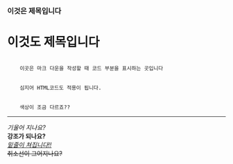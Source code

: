 ### 이것은 제목입니다

이것도 제목입니다
=======

<pre><code>
    이곳은 마크 다운을 작성할 때 코드 부분을 표시하는 곳입니다
    <br/>
    심지어 HTML코드도 적용이 됩니다.
    <br/>
    색상이 조금 다르죠??
</code></pre>
***
<!-- 수평선 태그 입니다. -->
*기울어 지나요?*
<br/>
**강조가 되나요?**
<br/>
<u>*밑줄이 쳐집니다!!*</u>
<br/>
~~취소선이 그어지나요?~~
